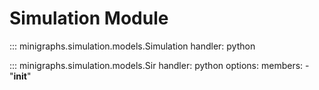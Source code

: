 # Simulation Module

::: minigraphs.simulation.models.Simulation
    handler: python

::: minigraphs.simulation.models.Sir
    handler: python
    options:
        members:
            - "__init__"
